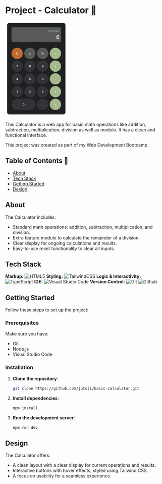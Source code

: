# Project - Calculator 🧮

<img src="./src/assets/img/screenshot-calculator.png" alt="Screenshot of the Calculator" height="300">

This Calculator is a web app for basic math operations like addition, subtraction, multiplication, division as well as modulo. It has a clean and functional interface.

This project was created as part of my Web Development Bootcamp.

## Table of Contents 📑

- [About](#about)
- [Tech Stack](#tech-stack)
- [Getting Started](#getting-started)
- [Design](#design)

## About

The Calculator includes:

- Standard math operations: addition, subtraction, multiplication, and division.
- Extra feature modulo to calculate the remainder of a division.
- Clear display for ongoing calculations and results.
- Easy-to-use reset functionality to clear all inputs.

## Tech Stack

**Markup:**
![HTML5](https://img.shields.io/badge/HTML5-E34F26?style=for-the-badge&logo=html5&logoColor=white)
**Styling:**
![TailwindCSS](https://img.shields.io/badge/Tailwind_CSS-38B2AC?style=for-the-badge&logo=tailwind-css&logoColor=white)
**Logic & Interactivity:**
![TypeScript](https://img.shields.io/badge/TypeScript-007ACC?style=for-the-badge&logo=typescript&logoColor=white)
**IDE:**
![Visual Studio Code](https://img.shields.io/badge/Visual_Studio_Code-0078D4?style=for-the-badge&logo=visual-studio-code&logoColor=white)
**Version Control:**
![Git](https://img.shields.io/badge/Git-F05032?style=for-the-badge&logo=git&logoColor=white)
![Github](https://img.shields.io/badge/GitHub-100000?style=for-the-badge&logo=github&logoColor=white)

## Getting Started

Follow these steps to set up the project:

### Prerequisites

Make sure you have:

- Git
- Node.js
- Visual Studio Code

### Installation

1. **Clone the repository**:

   ```bash
   git clone https://github.com/jutuli/basic-calculator.git
   ```

2. **Install dependencies**:

   ```bash
   npm install
   ```

3. **Run the development server**:

   ```bash
   npm run dev
   ```

## Design

The Calculator offers:

- A clean layout with a clear display for current operations and results.
- Interactive buttons with hover effects, styled using Tailwind CSS.
- A focus on usability for a seamless experience.
